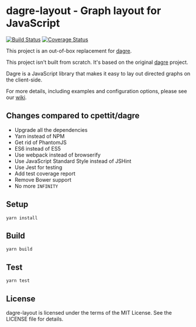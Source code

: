 # dagre-layout - Graph layout for JavaScript

[![Build Status](https://secure.travis-ci.org/tylingsoft/dagre-layout.png?branch=master)](http://travis-ci.org/tylingsoft/dagre-layout)
[![Coverage Status](https://coveralls.io/repos/github/tylingsoft/dagre-layout/badge.svg?branch=master)](https://coveralls.io/github/tylingsoft/dagre-layout?branch=master)

This project is an out-of-box replacement for [dagre](https://github.com/dagrejs/dagre).

This project isn't built from scratch. It's based on the original [dagre](https://github.com/dagrejs/dagre) project.

Dagre is a JavaScript library that makes it easy to lay out directed graphs on the client-side.

For more details, including examples and configuration options, please see our [wiki](https://github.com/dagrejs/dagre/wiki).


## Changes compared to cpettit/dagre

- Upgrade all the dependencies
- Yarn instead of NPM
- Get rid of PhantomJS
- ES6 instead of ES5
- Use webpack instead of browserify
- Use JavaScript Standard Style instead of JSHint
- Use Jest for testing
- Add test coverage report
- Remove Bower support
- No more `INFINITY`


## Setup

```
yarn install
```


## Build

```
yarn build
```


## Test

```
yarn test
```


## License

dagre-layout is licensed under the terms of the MIT License. See the LICENSE file for details.
